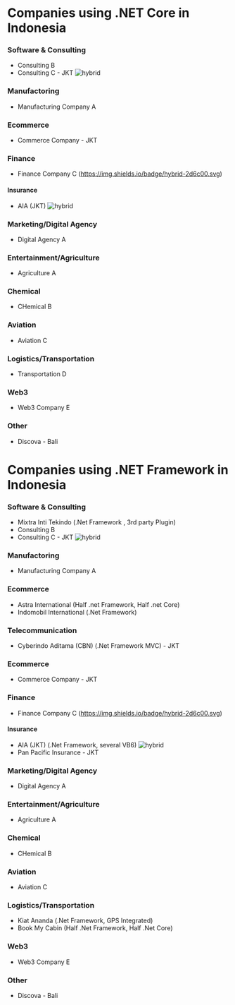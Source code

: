 # Companies using .NET Core in Indonesia

### Software & Consulting
- Consulting B 
- Consulting C - JKT ![hybrid](https://img.shields.io/badge/hybrid-2d6c00.svg)

### Manufactoring
- Manufacturing Company A

### Ecommerce 
- Commerce Company - JKT

### Finance
- Finance Company C (https://img.shields.io/badge/hybrid-2d6c00.svg)

#### Insurance
- AIA (JKT) ![hybrid](https://img.shields.io/badge/hybrid-2d6c00.svg)

### Marketing/Digital Agency
- Digital Agency A

### Entertainment/Agriculture
- Agriculture A
  
### Chemical
- CHemical B

### Aviation
- Aviation C
  
### Logistics/Transportation
- Transportation D

### Web3
- Web3 Company E

### Other
- Discova - Bali

# Companies using .NET Framework in Indonesia

### Software & Consulting
- Mixtra Inti Tekindo (.Net Framework , 3rd party Plugin)
- Consulting B 
- Consulting C - JKT ![hybrid](https://img.shields.io/badge/hybrid-2d6c00.svg)

### Manufactoring
- Manufacturing Company A

### Ecommerce 
- Astra International (Half .net Framework, Half .net Core)
- Indomobil International (.Net Framework)

### Telecommunication
- Cyberindo Aditama (CBN) (.Net Framework MVC) - JKT

### Ecommerce 
- Commerce Company - JKT

### Finance
- Finance Company C (https://img.shields.io/badge/hybrid-2d6c00.svg)

#### Insurance
- AIA (JKT) (.Net Framework, several VB6) ![hybrid](https://img.shields.io/badge/hybrid-2d6c00.svg)
- Pan Pacific Insurance - JKT 

### Marketing/Digital Agency
- Digital Agency A

### Entertainment/Agriculture
- Agriculture A
  
### Chemical
- CHemical B

### Aviation
- Aviation C
  
### Logistics/Transportation
- Kiat Ananda (.Net Framework, GPS Integrated)
- Book My Cabin (Half .Net Framework, Half .Net Core)

### Web3
- Web3 Company E

### Other
- Discova - Bali

